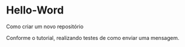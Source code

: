Hello-Word
==========

Como criar um novo repositório

Conforme o tutorial, realizando testes de como enviar uma mensagem.
